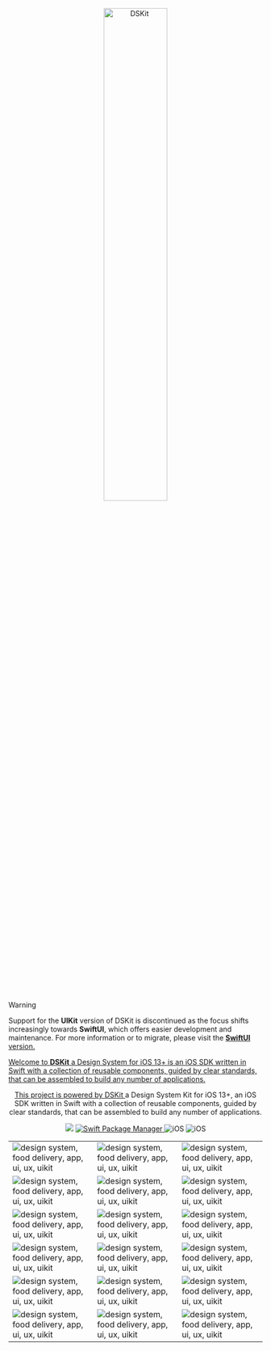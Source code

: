 
<p align="center">
    <img src="https://d33wubrfki0l68.cloudfront.net/65deda1eeb704ba9349e28852fd82e6ce2cff0c2/c2e20/images/app/flowerstore-demo-app.png" width="50%" alt="DSKit"/>
</p>

> [!WARNING]
> Support for the **UIKit** version of DSKit is discontinued as the focus shifts increasingly towards **SwiftUI**, which offers easier development and maintenance. For more information or to migrate, please visit the <a href="https://github.com/imodeveloperlab/dskit-swiftui">**SwiftUI** version.

Welcome to **DSKit** a Design System for iOS 13+ is an iOS SDK written in Swift with a collection of reusable components, guided by clear standards, that can be assembled to build any number of applications.

<p align="center">
This project is powered by <a href="https://github.com/imodeveloperlab/dskit"> DSKit </a> a Design System Kit for iOS 13+, an iOS SDK written in Swift with a collection of reusable components, guided by clear standards, that can be assembled to build any number of applications.
</p>

<p align="center">
    <img src="https://img.shields.io/badge/Swift-5.5-brightgreen.svg" />
    <a href="https://swift.org/package-manager">
        <img src="https://img.shields.io/badge/spm-compatible-brightgreen.svg?style=flat" alt="Swift Package Manager" />
    </a>
    <img src="https://img.shields.io/badge/iOS-13+-brightgreen.svg?style=flat" alt="iOS"/>
    <img src="https://circleci.com/gh/imodeveloperlab/dskit/tree/main.svg?style=shield" alt="iOS"/>
</p>


<table>
    <tr>
      <td><img src="https://d33wubrfki0l68.cloudfront.net/a18832c753e8e7a2c0d836600821255c5fbdba11/313b4/images/demo/flowersstore/flowers-store-design9.png" class="img-fluid rounded work-image" alt="design system, food delivery, app, ui, ux, uikit"></td> 
      <td><img src="https://d33wubrfki0l68.cloudfront.net/9b5cd1a44eaff6bc864cb9914672b48825a3e817/e030a/images/demo/flowersstore/flowers-store-design15.png" class="img-fluid rounded work-image" alt="design system, food delivery, app, ui, ux, uikit"></td> 
      <td><img src="https://d33wubrfki0l68.cloudfront.net/eb0b24bbb93501e5ebf0a24e67b2ed3c7b5cc763/67aad/images/demo/flowersstore/flowers-store-design10.png" class="img-fluid rounded work-image" alt="design system, food delivery, app, ui, ux, uikit"></td> 
    </tr>
    <tr>
      <td><img src="https://d33wubrfki0l68.cloudfront.net/caa19eb26ae6485563425c9a6cba6db4e5399ef3/efdb0/images/demo/flowersstore/flowers-store-design18.png" class="img-fluid rounded work-image" alt="design system, food delivery, app, ui, ux, uikit"></td> 
      <td><img src="https://d33wubrfki0l68.cloudfront.net/ac5f98ec1dc481e8935d49ed8a927c6c8aff4b15/5beb4/images/demo/flowersstore/flowers-store-design14.png" class="img-fluid rounded work-image" alt="design system, food delivery, app, ui, ux, uikit"></td> 
      <td><img src="https://d33wubrfki0l68.cloudfront.net/0982cd5781f2cfa6313e43d02d1e2caaa00be97c/0497b/images/demo/flowersstore/flowers-store-design16.png" class="img-fluid rounded work-image" alt="design system, food delivery, app, ui, ux, uikit"></td> 
    </tr>
    <tr>
      <td><img src="https://d33wubrfki0l68.cloudfront.net/691ead0690ecbd967a768bf0a690634dad4bfdb4/c3b02/images/demo/flowersstore/flowers-store-design6.png" class="img-fluid rounded work-image" alt="design system, food delivery, app, ui, ux, uikit"></td> 
      <td><img src="https://d33wubrfki0l68.cloudfront.net/f03a3b3b8d268a4d4629a49ce93c771ec824201d/b3add/images/demo/flowersstore/flowers-store-design1.png" class="img-fluid rounded work-image" alt="design system, food delivery, app, ui, ux, uikit"></td> 
      <td><img src="https://d33wubrfki0l68.cloudfront.net/052dac15e878e5e3660df5f3541d0fd8d8dd557a/99352/images/demo/flowersstore/flowers-store-design17.png" class="img-fluid rounded work-image" alt="design system, food delivery, app, ui, ux, uikit"></td> 
    </tr>
    <tr>
      <td><img src="https://d33wubrfki0l68.cloudfront.net/be40a20f3302c268001153833422b168f694a646/e5d41/images/demo/flowersstore/flowers-store-design2.png" class="img-fluid rounded work-image" alt="design system, food delivery, app, ui, ux, uikit"></td> 
      <td><img src="https://d33wubrfki0l68.cloudfront.net/89f50dd9bec4a65d2f8fdd32c8b44e6ff4dfa10d/097a2/images/demo/flowersstore/flowers-store-design3.png" class="img-fluid rounded work-image" alt="design system, food delivery, app, ui, ux, uikit"></td> 
      <td><img src="https://d33wubrfki0l68.cloudfront.net/87f1d7a741b2b896af8adf3e39c5b34dc5a5b882/9146a/images/demo/flowersstore/flowers-store-design4.png" class="img-fluid rounded work-image" alt="design system, food delivery, app, ui, ux, uikit"></td> 
    </tr>
    <tr>
      <td><img src="https://d33wubrfki0l68.cloudfront.net/0659bf5f8d1def1a54e8827973a6289c59ce06ae/efcc6/images/demo/flowersstore/flowers-store-design5.png" class="img-fluid rounded work-image" alt="design system, food delivery, app, ui, ux, uikit"></td> 
      <td><img src="https://d33wubrfki0l68.cloudfront.net/4c4883f46ad1294d1d1460b703b440a1c9728c34/210bb/images/demo/flowersstore/flowers-store-design11.png" class="img-fluid rounded work-image" alt="design system, food delivery, app, ui, ux, uikit"></td> 
      <td><img src="https://d33wubrfki0l68.cloudfront.net/81186fcb4b245c84aec41b52aaa758bc4880e53e/e8865/images/demo/flowersstore/flowers-store-design12.png" class="img-fluid rounded work-image" alt="design system, food delivery, app, ui, ux, uikit"></td> 
    </tr>
    <tr>
      <td><img src="https://d33wubrfki0l68.cloudfront.net/d6a71d3f692abcdbf691047649878c75880f710e/2743b/images/demo/flowersstore/flowers-store-design13.png" class="img-fluid rounded work-image" alt="design system, food delivery, app, ui, ux, uikit"></td> 
      <td><img src="https://d33wubrfki0l68.cloudfront.net/b0660375dbeba4887ab897c4450e9dc930a54d8c/0a3b2/images/demo/flowersstore/flowers-store-design8.png" class="img-fluid rounded work-image" alt="design system, food delivery, app, ui, ux, uikit"></td> 
      <td><img src="https://d33wubrfki0l68.cloudfront.net/22face672c070cdeaa93d6cfe77a05d447716b04/c1c97/images/demo/flowersstore/flowers-store-design7.png" class="img-fluid rounded work-image" alt="design system, food delivery, app, ui, ux, uikit"></td> 
    </tr>
</table>

